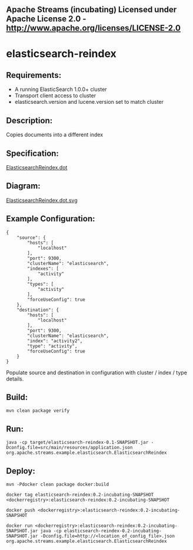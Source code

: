 Apache Streams (incubating)
Licensed under Apache License 2.0 - http://www.apache.org/licenses/LICENSE-2.0
--------------------------------------------------------------------------------

elasticsearch-reindex
==============================

Requirements:
-------------
 - A running ElasticSearch 1.0.0+ cluster
 - Transport client access to cluster
 - elasticsearch.version and lucene.version set to match cluster

Description:
------------
Copies documents into a different index

Specification:
-----------------

[ElasticsearchReindex.dot](src/main/resources/ElasticsearchReindex.dot "ElasticsearchReindex.dot" )

Diagram:
-----------------

<a href="ElasticsearchReindex.dot.svg" target="_self">ElasticsearchReindex.dot.svg</a>

Example Configuration:
----------------------

    {
        "source": {
            "hosts": [
                "localhost"
            ],
            "port": 9300,
            "clusterName": "elasticsearch",
            "indexes": [
                "activity"
            ],
            "types": [
                "activity"
            ],
            "forceUseConfig": true
        },
        "destination": {
            "hosts": [
                "localhost"
            ],
            "port": 9300,
            "clusterName": "elasticsearch",
            "index": "activity2",
            "type": "activity",
            "forceUseConfig": true
        }
    }

Populate source and destination in configuration with cluster / index / type details.

Build:
---------

`mvn clean package verify`

Run:
--------

`java -cp target/elasticsearch-reindex-0.1-SNAPSHOT.jar -Dconfig.file=src/main/resources/application.json org.apache.streams.example.elasticsearch.ElasticsearchReindex`

Deploy:
--------
`mvn -Pdocker clean package docker:build`

`docker tag elasticsearch-reindex:0.2-incubating-SNAPSHOT <dockerregistry>:elasticsearch-reindex:0.2-incubating-SNAPSHOT`

`docker push <dockerregistry>:elasticsearch-reindex:0.2-incubating-SNAPSHOT`

`docker run <dockerregistry>:elasticsearch-reindex:0.2-incubating-SNAPSHOT.jar java -cp elasticsearch-reindex-0.2-incubating-SNAPSHOT.jar -Dconfig.file=http://<location_of_config_file>.json org.apache.streams.example.elasticsearch.ElasticsearchReindex`

